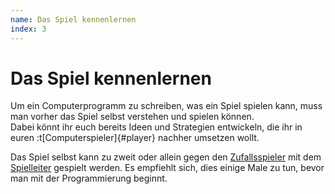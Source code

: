```yaml
---
name: Das Spiel kennenlernen
index: 3
---
```


# Das Spiel kennenlernen

Um ein Computerprogramm zu schreiben, was ein Spiel spielen kann, muss
man vorher das Spiel selbst verstehen und spielen können.  
Dabei könnt ihr euch bereits Ideen und Strategien entwickeln,
die ihr in euren :t[Computerspieler]{#player} nachher umsetzen wollt.

Das Spiel selbst kann zu zweit oder allein gegen den [Zufallsspieler](glossary/client#der-simpleclient)
mit dem [Spielleiter](glossary/server#der-spielleiter-server) gespielt werden.
Es empfiehlt sich, dies einige Male zu tun, bevor man mit der Programmierung beginnt.
